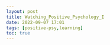 ```yaml
---
layout: post
title: Watching_Positive_Psychology_I
date: 2022-09-07 17:01
tags: [positive-psy,learning]
toc: true
---
```

